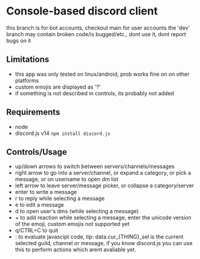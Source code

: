 # Console-based discord client
this branch is for bot accounts, checkout main for user accounts
the 'dev' branch may contain broken code/is bugged/etc., dont use it, dont report bugs on it
## Limitations
 - this app was only tested on linux/android, prob works fine on on other platforms
 - custom emojis are displayed as '?'
 - if something is not described in controls, its probably not added

## Requirements
 - node
 - discord.js v14
   `npm install discord.js`
## Controls/Usage
 - up/down arrows to switch between servers/channels/messages
 - right arrow to go into a server/channel, or expand a category, or pick a message, or on username to open dm list
 - left arrow to leave server/message picker, or collapse a category/server
 - enter to write a message
 - r to reply while selecting a message
 - e to edit a message
 - d to open user's dms (while selecting a message)
 - \+ to add reaction while selecting a message,
   enter the unicode version of the emoji, custom emojis not supported yet
 - q/CTRL+C to quit
 - : to evaluate javascipt code, tip: data.cur\_{THING}\_sel is the current selected guild, channel or message, if you know discord.js you can use this to perform actions which arent avaliable yet.
